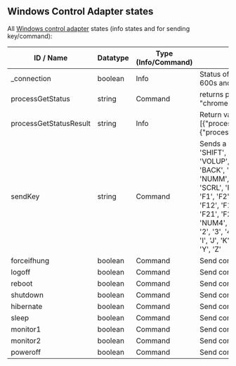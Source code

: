 ## Windows Control Adapter states

All [Windows control adapter](https://github.com/Mic-M/ioBroker.windows-control) states (info states and for sending key/command):

| ID / Name              | Datatype | Type (Info/Command) | Description |
|------------------------|----------|---------------------| ------------|
| _connection            | boolean  | Info                | Status of connection to end device (boolean) - updated all 600s and if a new request is sent                                                                  |
| processGetStatus       | string   | Command             | returns process status for a given process name (e.g. "chrome", or "firefox") to _processGetStatusResult                                                      |
| processGetStatusResult | string   | Info                | Return value of "processGetStatus", e.g.: [{"process":"chrome","status":"true","ts":1586686959883},{"process":"firefox","status":"false","ts":1586686951131}] |
| sendKey                | string   | Command             | Sends a key to device: 'CTRL', 'RCTRL', 'ALT', 'RALT', 'SHIFT', 'RSHIFT', 'WIN', 'RWIN', 'ESC', 'ENT', 'DEL', 'INS', 'VOLUP', 'VOLDN', 'MUTE', 'NEXT', 'PREV', 'PLAY', 'STOP', 'BACK', 'SPACE', 'TAB', 'NUMP', 'NUMS', 'NUMD', 'NUM*', 'NUMM', 'NUML', 'CAPS', 'END', 'HOME', 'PGDN', 'PGUP', 'SCRL', 'PRNTSCR', 'SLEEP', 'DOWN', 'UP', 'LEFT', 'RIGHT', 'F1', 'F2', 'F3', 'F4', 'F5', 'F6', 'F7', 'F8', 'F9', 'F10', 'F11', 'F12', 'F13', 'F14', 'F15', 'F16', 'F17', 'F18', 'F19', 'F20', 'F21', 'F22', 'F23', 'F24', 'NUM0', 'NUM1', 'NUM2', 'NUM3', 'NUM4', 'NUM5', 'NUM6', 'NUM7', 'NUM8', 'NUM9', '0', '1', '2', '3', '4', '5', '6', '7', '8', '9', 'A', 'B', 'C', 'D', 'E', 'F', 'G', 'H', 'I', 'J', 'K', 'L', 'M', 'N', 'O', 'P', 'Q', 'R', 'S', 'T', 'U', 'V', 'W', 'X', 'Y', 'Z' |
| forceifhung            | boolean  | Command             | Send command: forceifhung|
| logoff                 | boolean  | Command             | Send command: log off |
| reboot | boolean | Command | Send command: reboot |
| shutdown | boolean | Command | Send command: shutdown |
| hibernate | boolean | Command | Send command: hibernate |
| sleep | boolean | Command | Send command: sleep |
| monitor1 | boolean | Command | Send command: monitor 1 |
| monitor2 | boolean | Command | Send command: monitor 2 |
| poweroff | boolean | Command | Send command: power off |